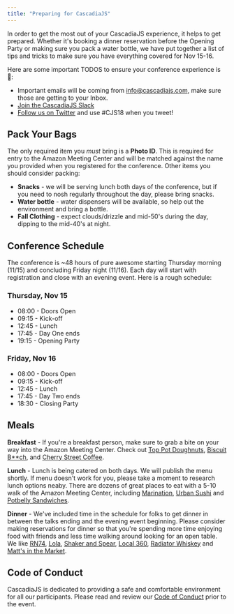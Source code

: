```yaml
---
title: "Preparing for CascadiaJS"
---
```

In order to get the most out of your CascadiaJS experience, it helps to get prepared. Whether it&apos;s booking a dinner reservation before the Opening Party or making sure you pack a water bottle, we have put together a list of tips and tricks to make sure you have everything covered for Nov 15-16.

Here are some important TODOS to ensure your conference experience is 💯:

* Important emails will be coming from info@cascadiajs.com, make sure those are getting to your Inbox.
* [Join the CascadiaJS Slack](https://join.slack.com/t/cascadiajs/shared_invite/enQtMzcyMjkzMDk0NjQwLTc3YmJiMTk0NTZjNDBjMzg2YTMxNDA4Njk3YTgyZWY0MGM4NjVhZTI0YTUzYTRmYzRlNThhNTIxOGNkMDU1ZGU)
* [Follow us on Twitter](https://twitter.com/CascadiaJS) and use #CJS18 when you tweet!

## Pack Your Bags

The only required item you *must* bring is a **Photo ID**. This is required for entry to the Amazon Meeting Center and will be matched against the name you provided when you registered for the conference. Other items you should consider packing:

* **Snacks** - we will be serving lunch both days of the conference, but if you need to nosh regularly throughout the day, please bring snacks.
* **Water bottle** - water dispensers will be available, so help out the environment and bring a bottle.
* **Fall Clothing** - expect clouds/drizzle and mid-50's during the day, dipping to the mid-40's at night. 

## Conference Schedule

The conference is ~48 hours of pure awesome starting Thursday morning (11/15) and concluding Friday night (11/16). Each  day will start with registration and close with an evening event. Here is a rough schedule:

### Thursday, Nov 15

* 08:00 - Doors Open
* 09:15 - Kick-off
* 12:45 - Lunch
* 17:45 - Day One ends
* 19:15 - Opening Party

### Friday, Nov 16

* 08:00 - Doors Open
* 09:15 - Kick-off
* 12:45 - Lunch
* 17:45 - Day Two ends
* 18:30 - Closing Party

## Meals

**Breakfast** - If you're a breakfast person, make sure to grab a bite on your way into the Amazon Meeting Center. Check out [Top Pot Doughnuts](https://www.yelp.com/biz/top-pot-doughnuts-seattle), [Biscuit B**ch](https://www.yelp.com/biz/biscuit-bitch-seattle-9), and [Cherry Street Coffee](https://www.yelp.com/biz/cherry-street-coffee-house-seattle-3).

**Lunch** - Lunch is being catered on both days. We will publish the menu shortly. If menu doesn't work for you, please take a moment to research lunch options neaby. There are dozens of great places to eat with a 5-10 walk of the Amazon Meeting Center, including [Marination](https://www.yelp.com/biz/marination-seattle-2), [Urban Sushi](https://www.yelp.com/biz/urban-sushi-kitchen-seattle) and [Potbelly Sandwiches](https://www.yelp.com/biz/potbelly-sandwich-shop-seattle-9). 

**Dinner** - We've included time in the schedule for folks to get dinner in between the talks ending and the evening event beginning. Please consider making reservations for dinner so that you're spending more time enjoying food with friends and less time walking around looking for an open table. We like [RN74](https://www.yelp.com/biz/rn74-seattle), [Lola](https://www.yelp.com/biz/lola-seattle), [Shaker and Spear](https://www.yelp.com/biz/shaker-and-spear-seattle-2), [Local 360](https://www.yelp.com/biz/local-360-seattle-2), [Radiator Whiskey](https://www.yelp.com/biz/radiator-whiskey-seattle) and [Matt's in the Market](https://www.yelp.com/biz/matts-in-the-market-seattle). 

## Code of Conduct

CascadiaJS is dedicated to providing a safe and comfortable environment for all our participants. Please read and review our [Code of Conduct](/code-of-conduct) prior to the event.

